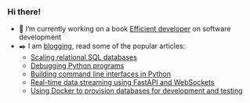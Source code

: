 ### Hi there!

- 📕 I’m currently working on a book [Efficient developer](https://efficientdeveloper.com/) on software development
- ✒️ I am [blogging](https://stribny.name/blog/), read some of the popular articles:
    - [Scaling relational SQL databases](https://stribny.name/blog/2020/07/scaling-relational-sql-databases)
    - [Debugging Python programs](https://stribny.name/blog/2019/06/debugging-python-programs)
    - [Building command line interfaces in Python](https://stribny.name/blog/2020/01/building-command-line-interfaces-in-python)
    - [Real-time data streaming using FastAPI and WebSockets](https://stribny.name/blog/2020/07/real-time-data-streaming-using-fastapi-and-websockets)
    - [Using Docker to provision databases for development and testing](https://stribny.name/blog/2019/09/using-docker-to-provision-databases-for-development-and-testing)

<!--
**stribny/stribny** is a ✨ _special_ ✨ repository because its `README.md` (this file) appears on your GitHub profile.

Here are some ideas to get you started:

- 🔭 I’m currently working on ...
- 🌱 I’m currently learning ...
- 👯 I’m looking to collaborate on ...
- 🤔 I’m looking for help with ...
- 💬 Ask me about ...
- 📫 How to reach me: ...
- 😄 Pronouns: ...
- ⚡ Fun fact: ...
-->

